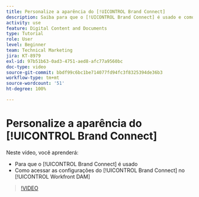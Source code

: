 ```yaml
---
title: Personalize a aparência do [!UICONTROL Brand Connect]
description: Saiba para que o [!UICONTROL Brand Connect] é usado e como acessar as configurações do [!UICONTROL Brand Connect] no [!UICONTROL Workfront DAM].
activity: use
feature: Digital Content and Documents
type: Tutorial
role: User
level: Beginner
team: Technical Marketing
jira: KT-8979
exl-id: 97b51b63-0ad3-4751-aed8-afc77a9560bc
doc-type: video
source-git-commit: bbdf99c6bc1be714077fd94fc3f8325394de36b3
workflow-type: tm+mt
source-wordcount: '51'
ht-degree: 100%

---
```


# Personalize a aparência do [!UICONTROL Brand Connect]

Neste vídeo, você aprenderá:

* Para que o [!UICONTROL Brand Connect] é usado
* Como acessar as configurações do [!UICONTROL Brand Connect] no [!UICONTROL Workfront DAM]

>[!VIDEO](https://video.tv.adobe.com/v/3418788/?quality=12&learn=on&enablevpops=1&captions=por_br)
